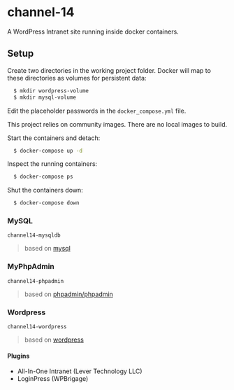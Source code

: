 # channel-14

A WordPress Intranet site running inside docker containers.

## Setup

Create two directories in the working project folder. Docker will map to these directories as
volumes for persistent data:

```bash
  $ mkdir wordpress-volume
  $ mkdir mysql-volume
```

Edit the placeholder passwords in the `docker_compose.yml` file.

This project relies on community images. There are no local images to build.

Start the containers and detach:

```bash
  $ docker-compose up -d
```

Inspect the running containers:

```bash
  $ docker-compose ps
```

Shut the containers down:

```bash
  $ docker-compose down
```

### MySQL

`channel14-mysqldb`

> based on [mysql](https://hub.docker.com/_/mysql)

### MyPhpAdmin

`channel14-phpadmin`

> based on [phpadmin/phpadmin](https://hub.docker.com/r/phpmyadmin/phpmyadmin)

### Wordpress

`channel14-wordpress`

> based on [wordpress](https://hub.docker.com/_/wordpress)

#### Plugins

- All-In-One Intranet (Lever Technology LLC)
- LoginPress (WPBrigage)
